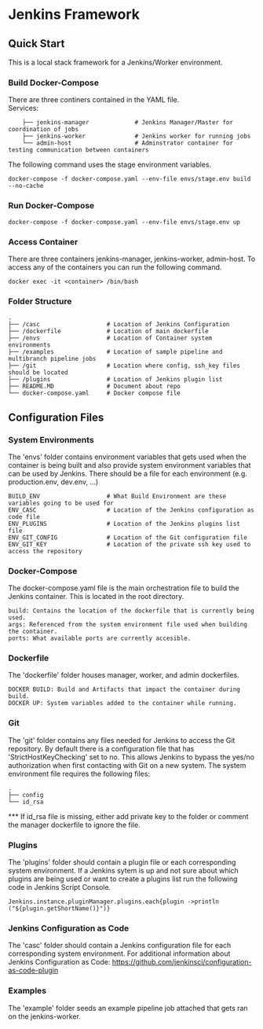 # Jenkins Framework

## Quick Start
This is a local stack framework for a Jenkins/Worker environment. 

### Build Docker-Compose
There are three continers contained in the YAML file.<br/> 
Services:
```
    ├── jenkins-manager             # Jenkins Manager/Master for coordination of jobs
    ├── jenkins-worker              # Jenkins worker for running jobs
    └── admin-host                  # Adminstrator container for testing communication between containers
```
The following command uses the stage environment variables.

```
docker-compose -f docker-compose.yaml --env-file envs/stage.env build --no-cache
```

### Run Docker-Compose
```
docker-compose -f docker-compose.yaml --env-file envs/stage.env up
```

### Access Container
There are three containers jenkins-manager, jenkins-worker, admin-host. To access any of the containers you can run the following command.
```
docker exec -it <container> /bin/bash
```

### Folder Structure
```
.
├── /casc                   # Location of Jenkins Configuration
├── /dockerfile             # Location of main dockerfile
├── /envs                   # Location of Container system environments
├── /examples               # Location of sample pipeline and multibranch pipeline jobs
├── /git                    # Location where config, ssh_key files should be located
├── /plugins                # Location of Jenkins plugin list
├── README.MD               # Document about repo
└── docker-compose.yaml     # Docker compose file
```

## Configuration Files

### System Environments
The 'envs' folder contains environment variables that gets used when the container is being built and also provide system environment variables that can be used by Jenkins. There should be a file for each environment (e.g. production.env, dev.env, ...)
```
BUILD_ENV                   # What Build Environment are these variables going to be used for
ENV_CASC                    # Location of the Jenkins configuration as code file
ENV_PLUGINS                 # Location of the Jenkins plugins list file
ENV_GIT_CONFIG              # Location of the Git configuration file
ENV_GIT_KEY                 # Location of the private ssh key used to access the repository
```
### Docker-Compose
The docker-compose.yaml file is the main orchestration file to build the Jenkins container. This is located in the root directory.
```
build: Contains the location of the dockerfile that is currently being used.
args: Referenced from the system environment file used when building the container.
ports: What available ports are currently accesible.
```
### Dockerfile
The 'dockerfile' folder houses manager, worker, and admin dockerfiles.

```
DOCKER BUILD: Build and Artifacts that impact the container during build.
DOCKER UP: System variables added to the container while running.
```
### Git
The 'git' folder contains any files needed for Jenkins to access the Git repository. By default there is a configuration file that has 'StrictHostKeyChecking' set to no. This allows Jenkins to bypass the yes/no authorization when first contacting with Git on a new system. The system environment file requires the following files:
```
.
├── config
└── id_rsa
```
*** If id_rsa file is missing, either add private key to the folder or comment the manager dockerfile to ignore the file.
### Plugins
The 'plugins' folder should contain a plugin file or each corresponding system environment. If a Jenkins sytem is up and not sure about which plugins are being used or want to create a plugins list run the following code in Jenkins Script Console.
```
Jenkins.instance.pluginManager.plugins.each{plugin ->println ("${plugin.getShortName()}")}
```
### Jenkins Configuration as Code
The 'casc' folder should contain a Jenkins configuration file for each corresponding system environment. 
For additional information about Jenkins Configuration as Code: https://github.com/jenkinsci/configuration-as-code-plugin

### Examples
The 'example' folder seeds an example pipeline job attached that gets ran on the jenkins-worker.